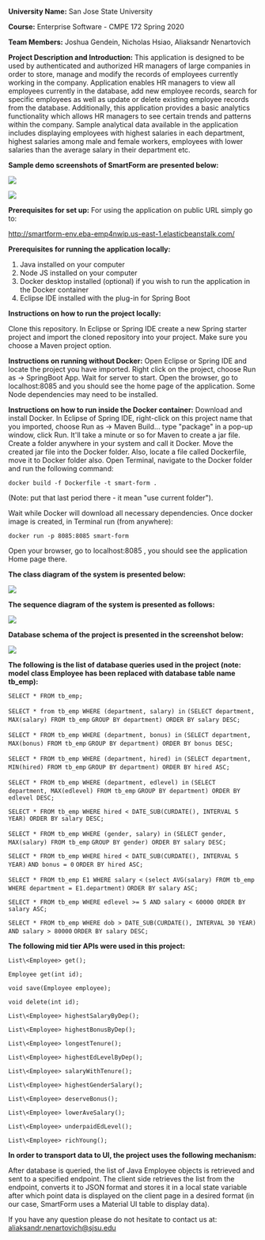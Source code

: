 **University Name:** San Jose State University

**Course:** Enterprise Software - CMPE 172 Spring 2020

**Team Members:** Joshua Gendein, Nicholas Hsiao, Aliaksandr Nenartovich

**Project Description and Introduction:** This application is designed to be used by authenticated and authorized HR managers of large companies in order to store, manage and modify the records of employees currently working in the company. Application enables HR managers to view all employees currently in the database, add new employee records, search for specific employees as well as update or delete existing employee records from the database. Additionally, this application provides a basic analytics functionality which allows HR managers to see certain trends and patterns within the company. Sample analytical data available in the application includes displaying employees with highest salaries in each department, highest salaries among male and female workers, employees with lower salaries than the average salary in their department etc.

**Sample demo screenshots of SmartForm are presented below:**

![](Images/form.png)

![](Images/table.png)

**Prerequisites for set up:**
For using the application on public URL simply go to:

http://smartform-env.eba-emp4nwip.us-east-1.elasticbeanstalk.com/

**Prerequisites for running the application locally:**
1) Java installed on your computer
2) Node JS installed on your computer
3) Docker desktop installed (optional) if you wish to run the application in the Docker container
4) Eclipse IDE installed with the plug-in for Spring Boot

**Instructions on how to run the project locally:**

Clone this repository. In Eclipse or Spring IDE create a new Spring starter project and import the cloned repository into your project. Make sure you choose a Maven project option.

**Instructions on running without Docker:**
Open Eclipse or Spring IDE and locate the project you have imported. Right click on the project, choose Run as -> SpringBoot App. Wait for server to start. Open the browser, go to localhost:8085 and you should see the home page of the application. Some Node dependencies may need to be installed.

**Instructions on how to run inside the Docker container:**
Download and install Docker. In Eclipse of Spring IDE, right-click on this project name that you imported, choose Run as -> Maven Build... type "package" in a pop-up window, click Run. It'll take a minute or so for Maven to create a jar file. Create a folder anywhere in your system and call it Docker. Move the created jar file into the Docker folder. Also, locate a file called Dockerfile, move it to Docker folder also. Open Terminal, navigate to the Docker folder and run the following command:

`docker build -f Dockerfile -t smart-form .` 

(Note: put that last period there - it mean "use current folder"). 

Wait while Docker will download all necessary dependencies. Once docker image is created, in Terminal run (from anywhere): 

`docker run -p 8085:8085 smart-form`

Open your browser, go to localhost:8085 , you should see the application Home page there. 

**The class diagram of the system is presented below:**

![](Images/ClassDiagram.png)

**The sequence diagram of the system is presented as follows:**

![](Images/Sequence_Diagram.png)

**Database schema of the project is presented in the screenshot below:**

![](Images/database_schema.png)

**The following is the list of database queries used in the project (note: model class Employee has been replaced with database table name tb_emp):**

`SELECT * FROM tb_emp;`

`SELECT * from tb_emp WHERE (department, salary) in` 
		  	                `(SELECT department, MAX(salary) FROM tb_emp`
		  	                        `GROUP BY department) ORDER BY salary DESC;`

`SELECT * FROM tb_emp WHERE (department, bonus) in` 
		  	                `(SELECT department, MAX(bonus) FROM tb_emp`
		  	                         `GROUP BY department) ORDER BY bonus DESC;`

`SELECT * FROM tb_emp WHERE (department, hired) in` 
	  	                    `(SELECT department, MIN(hired) FROM tb_emp`
	  	                             `GROUP BY department) ORDER BY hired ASC;`

`SELECT * FROM tb_emp WHERE (department, edlevel) in`
		  	                `(SELECT department, MAX(edlevel) FROM tb_emp`
		  	                         `GROUP BY department) ORDER BY edlevel DESC;`

`SELECT * FROM tb_emp WHERE hired < DATE_SUB(CURDATE(), INTERVAL 5 YEAR) ORDER BY salary DESC;`

`SELECT * FROM tb_emp WHERE (gender, salary) in`
		  	                `(SELECT gender, MAX(salary) FROM tb_emp`
		  	                         `GROUP BY gender) ORDER BY salary DESC;`

`SELECT * FROM tb_emp WHERE hired < DATE_SUB(CURDATE(), INTERVAL 5 YEAR)` 
		  	                                    `AND bonus = 0` 
		  	                                    `ORDER BY hired ASC;`

`SELECT * FROM tb_emp E1 WHERE salary <` 
						`(select AVG(salary) FROM tb_emp WHERE department = E1.department)`
		  	                                                  `ORDER BY salary ASC;`

`SELECT * FROM tb_emp WHERE edlevel >= 5 AND salary < 60000 ORDER BY salary ASC;`

`SELECT * FROM tb_emp WHERE dob > DATE_SUB(CURDATE(), INTERVAL 30 YEAR)`
		  	                                         `AND salary > 80000`
		  	                                         `ORDER BY salary DESC;`


**The following mid tier APIs were used in this project:**

`List\<Employee> get();`

`Employee get(int id);`

`void save(Employee employee);`

`void delete(int id);`

`List\<Employee> highestSalaryByDep();`

`List\<Employee> highestBonusByDep();`

`List\<Employee> longestTenure();`

`List\<Employee> highestEdLevelByDep();`

`List\<Employee> salaryWithTenure();`

`List\<Employee> highestGenderSalary();`

`List\<Employee> deserveBonus();`

`List\<Employee> lowerAveSalary();`

`List\<Employee> underpaidEdLevel();`

`List\<Employee> richYoung();`


**In order to transport data to UI, the project uses the following mechanism:**

After database is queried, the list of Java Employee objects is retrieved and sent to a specified endpoint. The client side retrieves the list from the endpoint, converts it to JSON format and stores it in a local state variable after which point data is displayed on the client page in a desired format (in our case, SmartForm uses a Material UI table to display data).
 

If you have any question please do not hesitate to contact us at: aliaksandr.nenartovich@sjsu.edu